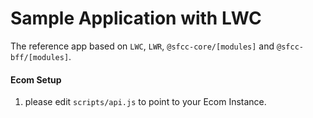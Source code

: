 # Sample Application with LWC

The reference app based on `LWC`, `LWR`, `@sfcc-core/[modules]` and `@sfcc-bff/[modules]`.

#### Ecom Setup
1) please edit `scripts/api.js` to point to your Ecom Instance.
